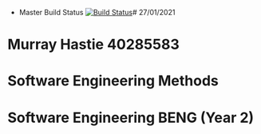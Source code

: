 - Master Build Status [![Build Status](https://travis-ci.com/murrayhastie/sem.svg?branch=main)](https://travis-ci.com/murrayhastie/sem)# 27/01/2021 
# Murray Hastie 40285583
# Software Engineering Methods
# Software Engineering BENG (Year 2)
